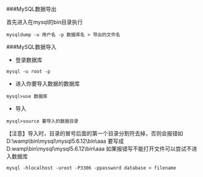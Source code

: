 ###MySQL数据导出

首先进入在mysql的bin目录执行
```
mysqldump -u 用户名 -p 数据库名 > 导出的文件名 
```
###MySQL数据导入
- 登录数据库
```
mysql -u root -p 
```
- 进入你要导入数据的数据库
```
mysql>use 数据库 
```
- 导入
```
mysql>source 要导入的数据目录 
```
【注意】导入时，目录的冒号后面的第一个目录分割符去掉，否则会报错如D:\wamp\bin\mysql\mysql5.6.12\bin\aaa 要写成
D:wamp\bin\mysql\mysql5.6.12\bin\aaa
如果报错写不能打开文件可以尝试不进入数据库
```
mysql -hlocalhost -uroot -P3306 -ppassword database < filename
```